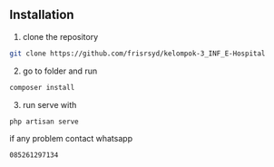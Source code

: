 ## Installation

1. clone the repository

```bash
git clone https://github.com/frisrsyd/kelompok-3_INF_E-Hospital
```

2. go to folder and run

```bash
composer install
```

3. run serve with

```bash
php artisan serve
```

if any problem contact whatsapp

```bash
085261297134
```
